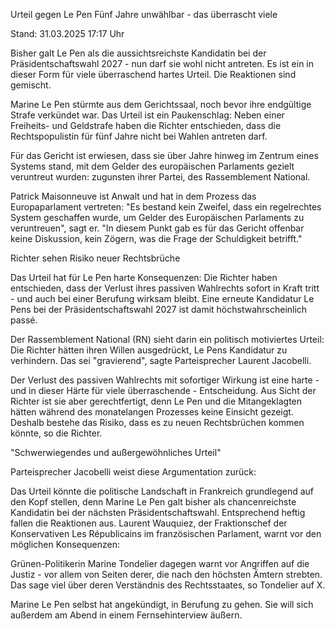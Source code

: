 
Urteil gegen Le Pen
Fünf Jahre unwählbar - das überrascht viele


Stand: 31.03.2025 17:17 Uhr


Bisher galt Le Pen als die aussichtsreichste Kandidatin bei der Präsidentschaftswahl 2027 - nun darf sie wohl nicht antreten. Es ist ein in dieser Form für viele überraschend hartes Urteil. Die Reaktionen sind gemischt.



Marine Le Pen stürmte aus dem Gerichtssaal, noch bevor ihre endgültige Strafe verkündet war. Das Urteil ist ein Paukenschlag: Neben einer Freiheits- und Geldstrafe haben die Richter entschieden, dass die Rechtspopulistin für fünf Jahre nicht bei Wahlen antreten darf.


Für das Gericht ist erwiesen, dass sie über Jahre hinweg im Zentrum eines Systems stand, mit dem Gelder des europäischen Parlaments gezielt veruntreut wurden: zugunsten ihrer Partei, des Rassemblement National.


Patrick Maisonneuve ist Anwalt und hat in dem Prozess das Europaparlament vertreten: "Es bestand kein Zweifel, dass ein regelrechtes System geschaffen wurde, um Gelder des Europäischen Parlaments zu veruntreuen", sagt er. "In diesem Punkt gab es für das Gericht offenbar keine Diskussion, kein Zögern, was die Frage der Schuldigkeit betrifft."

Richter sehen Risiko neuer Rechtsbrüche


Das Urteil hat für Le Pen harte Konsequenzen: Die Richter haben entschieden, dass der Verlust ihres passiven Wahlrechts sofort in Kraft tritt - und auch bei einer Berufung wirksam bleibt. Eine erneute Kandidatur Le Pens bei der Präsidentschaftswahl 2027 ist damit höchstwahrscheinlich passé.


Der Rassemblement National (RN) sieht darin ein politisch motiviertes Urteil: Die Richter hätten ihren Willen ausgedrückt, Le Pens Kandidatur zu verhindern. Das sei "gravierend", sagte Parteisprecher Laurent Jacobelli.


Der Verlust des passiven Wahlrechts mit sofortiger Wirkung ist eine harte - und in dieser Härte für viele überraschende - Entscheidung. Aus Sicht der Richter ist sie aber gerechtfertigt, denn Le Pen und die Mitangeklagten hätten während des monatelangen Prozesses keine Einsicht gezeigt. Deshalb bestehe das Risiko, dass es zu neuen Rechtsbrüchen kommen könnte, so die Richter.

"Schwerwiegendes und außergewöhnliches Urteil"


Parteisprecher Jacobelli weist diese Argumentation zurück:


Das Urteil könnte die politische Landschaft in Frankreich grundlegend auf den Kopf stellen, denn Marine Le Pen galt bisher als chancenreichste Kandidatin bei der nächsten Präsidentschaftswahl. Entsprechend heftig fallen die Reaktionen aus. Laurent Wauquiez, der Fraktionschef der Konservativen Les Républicains im französischen Parlament, warnt vor den möglichen Konsequenzen:


Grünen-Politikerin Marine Tondelier dagegen warnt vor Angriffen auf die Justiz - vor allem von Seiten derer, die nach den höchsten Ämtern strebten. Das sage viel über deren Verständnis des Rechtsstaates, so Tondelier auf X.


Marine Le Pen selbst hat angekündigt, in Berufung zu gehen. Sie will sich außerdem am Abend in einem Fernsehinterview äußern.



